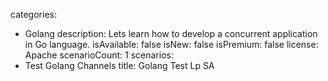 categories:
  - Golang
description: Lets learn how to develop a concurrent application in Go language.
isAvailable: false
isNew: false
isPremium: false
license: Apache
scenarioCount: 1
scenarios:
  - Test Golang Channels
title: Golang Test Lp SA
